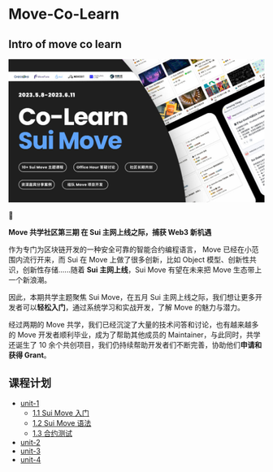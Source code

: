 # Move-Co-Learn

## Intro of move co learn

![intro](./courses/images/intro.png)

 🚀

**Move 共学社区第三期
在 Sui 主网上线之际，捕获 Web3 新机遇**

作为专门为区块链开发的一种安全可靠的智能合约编程语言， Move 已经在小范围内流行开来，而 Sui 在 Move 上做了很多创新，比如 Object 模型、创新性共识，创新性存储......随着 **Sui 主网上线**，Sui Move 有望在未来把 Move 生态带上一个新浪潮。

因此，本期共学主题聚焦 Sui Move，在五月 Sui 主网上线之际，我们想让更多开发者可以**轻松入门**，通过系统学习和实战开发，了解 Move 的魅力与潜力。

经过两期的 Move 共学，我们已经沉淀了大量的技术问答和讨论，也有越来越多的 Move 开发者顺利毕业，成为了帮助其他成员的 Maintainer，与此同时，共学还诞生了 10 余个共创项目，我们仍持续帮助开发者们不断完善，协助他们**申请和获得 Grant**。



## 课程计划

- [unit-1](./courses/unit-1)
  - [1.1 Sui Move 入门](./courses/unit-1/1-get-start/README.md)
  - [1.2 Sui Move 语法](./courses/unit-1/2-syntax-of-sui-move/README.md)
  - [1.3 合约测试](./courses/unit-1/3-move-test/README.md)
- [unit-2](./courses/unit-2)
- [unit-3](./courses/unit-3)
- [unit-4](./courses/unit-4)

